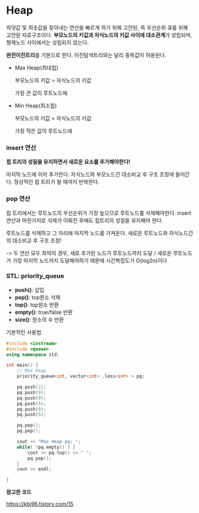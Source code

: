 # Heap
최댓값 및 최솟값을 찾아내는 연산을 빠르게 하기 위해 고안된, 즉 우선순위 큐를 위해 고안된 자료구조이다. **부모노드의 키값과 자식노드의 키값 사이에 대소관계**가 성립되며, 형제노드 사이에서는 성립되지 않는다. 

**완전이진트리**를 기본으로 한다. 이진탐색트리와는 달리 중복값이 허용된다.

* Max Heap(최대힙)

    부모노드의 키값 > 자식노드의 키값
    
    가장 큰 값이 루트노드에

* Min Heap(최소힙)

    부모노드의 키값 < 자식노드의 키값

    가장 작은 값이 루트노드에

### insert 연산
**힙 트리의 성질을 유지하면서 새로운 요소를 추가해야한다!**

마지막 노드에 이어 추가한다. 자식노드와 부모노드간 대소비교 후 구조 조정에 들어간다. 정상적인 힙 트리가 될 때까지 반복한다.

### pop 연산
힙 트리에서는 루트노드의 우선순위가 가장 높으므로 루트노드를 삭제해야한다. insert 연산과 마친가지로 삭제가 이뤄진 후에도 힙트리의 성질을 유지해야 한다.

루트노드를 삭제하고 그 자리에 마지막 노드를 가져온다. 새로운 루트노드와 자식노드간의 대소비교 후 구조 조정!

-> 두 연산 모두 최악의 경우, 새로 추가된 노드가 루트노드까지 도달 / 새로운 루트노드가 가장 마지막 노드까지 도달해야하기 때문에 시간복잡도가 O(log2n)이다

### STL: priority_queue
* **push()**: 삽입
* **pop()**: top원소 삭제
* **top()**: top원소 반환
* **empty()**: true/false 반환
* **size()**: 원소의 수 반환

기본적인 사용법 
```cpp
#include <iostream>
#include <queue>
using namespace std;

int main() {
    // Max Heap
    priority_queue<int, vector<int> ,less<int> > pq;

    pq.push(1);
    pq.push(9);
    pq.push(9);
    pq.push(5);
    pq.push(0);
    pq.push(5);

    pq.pop();
    pq.pop();

    cout << "Max Heap pq: ";
    while( !pq.empty() ) {
        cout << pq.top() << " ";
        pq.pop();
    }
    cout << endl;

}
```
**참고한 코드**

https://kbj96.tistory.com/15

